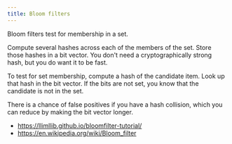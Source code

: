 ```yaml
---
title: Bloom filters
---
```

Bloom filters test for membership in a set. 

Compute several hashes across each of the members
of the set. Store those hashes in a bit vector.
You don't need a cryptographically strong hash, but
you do want it to be fast.

To test for set membership, compute a hash of
the candidate item. Look up that hash in the bit
vector. If the bits are not set, you know that
the candidate is not in the set.

There is a chance of false positives if you have
a hash collision, which you can reduce by making
the bit vector longer. 

* https://llimllib.github.io/bloomfilter-tutorial/
* https://en.wikipedia.org/wiki/Bloom_filter
